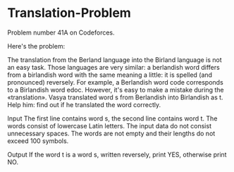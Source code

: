 # Translation-Problem
Problem number 41A on Codeforces.

Here's the problem:

The translation from the Berland language into the Birland language is not an easy task. Those languages are very similar: a berlandish word differs from a birlandish word with the same meaning a little: it is spelled (and pronounced) reversely. For example, a Berlandish word code corresponds to a Birlandish word edoc. However, it's easy to make a mistake during the «translation». Vasya translated word s from Berlandish into Birlandish as t. Help him: find out if he translated the word correctly.

Input
The first line contains word s, the second line contains word t. The words consist of lowercase Latin letters. The input data do not consist unnecessary spaces. The words are not empty and their lengths do not exceed 100 symbols.

Output
If the word t is a word s, written reversely, print YES, otherwise print NO.
